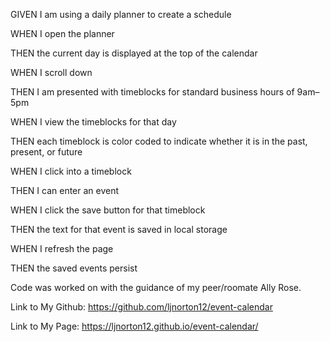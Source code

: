 GIVEN I am using a daily planner to create a schedule



WHEN I open the planner

THEN the current day is displayed at the top of the calendar

WHEN I scroll down

THEN I am presented with timeblocks for standard business hours of 9am&ndash;5pm

WHEN I view the timeblocks for that day

THEN each timeblock is color coded to indicate whether it is in the past, present, or future

WHEN I click into a timeblock

THEN I can enter an event

WHEN I click the save button for that timeblock

THEN the text for that event is saved in local storage

WHEN I refresh the page

THEN the saved events persist


Code was worked on with the guidance of my peer/roomate Ally Rose.



Link to My Github:  https://github.com/ljnorton12/event-calendar

Link to My Page: https://ljnorton12.github.io/event-calendar/
